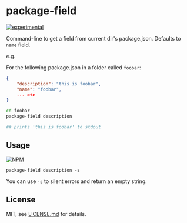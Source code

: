 # package-field

[![experimental](http://badges.github.io/stability-badges/dist/experimental.svg)](http://github.com/badges/stability-badges)

Command-line to get a field from current dir's package.json. Defaults to `name` field.

e.g.

For the following package.json in a folder called `foobar`:

```json
{
    "description": "this is foobar",
    "name": "foobar",
    ... etc
}
```

```sh
cd foobar
package-field description

## prints 'this is foobar' to stdout
```

## Usage

[![NPM](https://nodei.co/npm/package-field.png)](https://nodei.co/npm/package-field/)

```package-field description -s```

You can use `-s` to silent errors and return an empty string.

## License

MIT, see [LICENSE.md](http://github.com/mattdesl/package-field/blob/master/LICENSE.md) for details.
